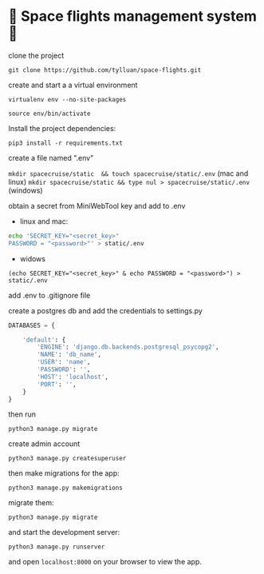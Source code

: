 # 🚀 Space flights management system 🚀

clone the project

`git clone https://github.com/tylluan/space-flights.git`

create and start a a virtual environment

`virtualenv env --no-site-packages`

`source env/bin/activate`

Install the project dependencies:

`pip3 install -r requirements.txt`

create a file named ".env"

`mkdir spacecruise/static  && touch spacecruise/static/.env` (mac and linux)
`mkdir spacecruise/static && type nul > spacecruise/static/.env` (windows)

obtain a secret from MiniWebTool key and add to .env

- linux and mac:
```bash 
echo 'SECRET_KEY="<secret_key>"
PASSWORD = "<password>"' > static/.env
``` 
- widows

```(echo SECRET_KEY="<secret_key>" & echo PASSWORD = "<password>") > static/.env```

add .env to .gitignore file

create a postgres db and add the credentials to settings.py

```python
DATABASES = {

    'default': {
        'ENGINE': 'django.db.backends.postgresql_psycopg2',
        'NAME': 'db_name',
        'USER': 'name',
        'PASSWORD': '',
        'HOST': 'localhost',
        'PORT': '',
    }
}
```

then run

`python3 manage.py migrate`

create admin account

`python3 manage.py createsuperuser`

then make migrations for the app:

`python3 manage.py makemigrations`

migrate them:

`python3 manage.py migrate`

and start the development server:

`python3 manage.py runserver`

and open `localhost:8000` on your browser to view the app.
